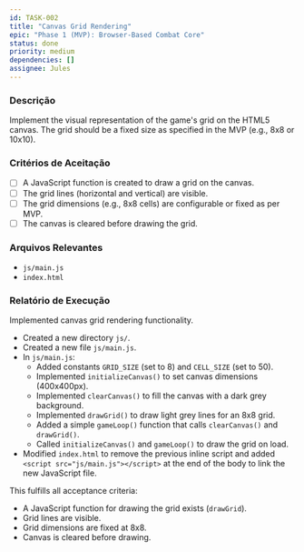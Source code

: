 ```yaml
---
id: TASK-002
title: "Canvas Grid Rendering"
epic: "Phase 1 (MVP): Browser-Based Combat Core"
status: done
priority: medium
dependencies: []
assignee: Jules
---
```


### Descrição

Implement the visual representation of the game's grid on the HTML5 canvas. The grid should be a fixed size as specified in the MVP (e.g., 8x8 or 10x10).

### Critérios de Aceitação

- [ ] A JavaScript function is created to draw a grid on the canvas.
- [ ] The grid lines (horizontal and vertical) are visible.
- [ ] The grid dimensions (e.g., 8x8 cells) are configurable or fixed as per MVP.
- [ ] The canvas is cleared before drawing the grid.

### Arquivos Relevantes

* `js/main.js`
* `index.html`

### Relatório de Execução

Implemented canvas grid rendering functionality.
- Created a new directory `js/`.
- Created a new file `js/main.js`.
- In `js/main.js`:
    - Added constants `GRID_SIZE` (set to 8) and `CELL_SIZE` (set to 50).
    - Implemented `initializeCanvas()` to set canvas dimensions (400x400px).
    - Implemented `clearCanvas()` to fill the canvas with a dark grey background.
    - Implemented `drawGrid()` to draw light grey lines for an 8x8 grid.
    - Added a simple `gameLoop()` function that calls `clearCanvas()` and `drawGrid()`.
    - Called `initializeCanvas()` and `gameLoop()` to draw the grid on load.
- Modified `index.html` to remove the previous inline script and added `<script src="js/main.js"></script>` at the end of the body to link the new JavaScript file.

This fulfills all acceptance criteria:
- A JavaScript function for drawing the grid exists (`drawGrid`).
- Grid lines are visible.
- Grid dimensions are fixed at 8x8.
- Canvas is cleared before drawing.
